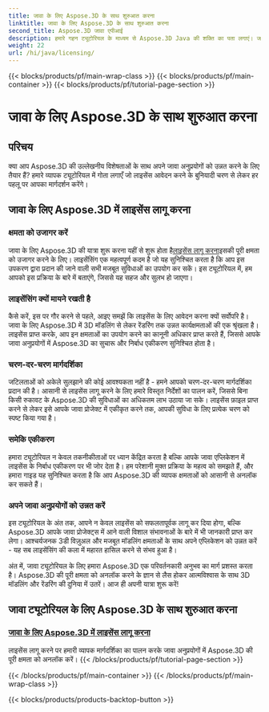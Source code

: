 ```yaml
---
title: जावा के लिए Aspose.3D के साथ शुरुआत करना
linktitle: जावा के लिए Aspose.3D के साथ शुरुआत करना
second_title: Aspose.3D जावा एपीआई
description: हमारे गहन ट्यूटोरियल के माध्यम से Aspose.3D Java की शक्ति का पता लगाएं। जानें कि इस शक्तिशाली जावा टूल की पूर्ण क्षमताओं को उजागर करने के लिए लाइसेंस कैसे लागू करें।
weight: 22
url: /hi/java/licensing/
---
```


{{< blocks/products/pf/main-wrap-class >}}
{{< blocks/products/pf/main-container >}}
{{< blocks/products/pf/tutorial-page-section >}}

# जावा के लिए Aspose.3D के साथ शुरुआत करना

## परिचय

क्या आप Aspose.3D की उल्लेखनीय विशेषताओं के साथ अपने जावा अनुप्रयोगों को उन्नत करने के लिए तैयार हैं? हमारे व्यापक ट्यूटोरियल में गोता लगाएँ जो लाइसेंस आवेदन करने के बुनियादी चरण से लेकर हर पहलू पर आपका मार्गदर्शन करेंगे।

## जावा के लिए Aspose.3D में लाइसेंस लागू करना

### क्षमता को उजागर करें

 जावा के लिए Aspose.3D की यात्रा शुरू करना यहीं से शुरू होता है[लाइसेंस लागू करना](./applying-license-in-aspose-3d/)इसकी पूरी क्षमता को उजागर करने के लिए। लाइसेंसिंग एक महत्वपूर्ण कदम है जो यह सुनिश्चित करता है कि आप इस उपकरण द्वारा प्रदान की जाने वाली सभी मजबूत सुविधाओं का उपयोग कर सकें। इस ट्यूटोरियल में, हम आपको इस प्रक्रिया के बारे में बताएंगे, जिससे यह सहज और सुलभ हो जाएगा।

### लाइसेंसिंग क्यों मायने रखती है

कैसे करें, इस पर गौर करने से पहले, आइए समझें कि लाइसेंस के लिए आवेदन करना क्यों सर्वोपरि है। जावा के लिए Aspose.3D में 3D मॉडलिंग से लेकर रेंडरिंग तक उन्नत कार्यक्षमताओं की एक श्रृंखला है। लाइसेंस प्राप्त करके, आप इन क्षमताओं का उपयोग करने का कानूनी अधिकार प्राप्त करते हैं, जिससे आपके जावा अनुप्रयोगों में Aspose.3D का सुचारू और निर्बाध एकीकरण सुनिश्चित होता है।

### चरण-दर-चरण मार्गदर्शिका

जटिलताओं को अकेले सुलझाने की कोई आवश्यकता नहीं है - हमने आपको चरण-दर-चरण मार्गदर्शिका प्रदान की है। आसानी से लाइसेंस लागू करने के लिए हमारे विस्तृत निर्देशों का पालन करें, जिससे बिना किसी रुकावट के Aspose.3D की सुविधाओं का अधिकतम लाभ उठाया जा सके। लाइसेंस फ़ाइल प्राप्त करने से लेकर इसे आपके जावा प्रोजेक्ट में एकीकृत करने तक, आपकी सुविधा के लिए प्रत्येक चरण को स्पष्ट किया गया है।

### समेकि एकीकरण

हमारा ट्यूटोरियल न केवल तकनीकीताओं पर ध्यान केंद्रित करता है बल्कि आपके जावा एप्लिकेशन में लाइसेंस के निर्बाध एकीकरण पर भी जोर देता है। हम परेशानी मुक्त प्रक्रिया के महत्व को समझते हैं, और हमारा गाइड यह सुनिश्चित करता है कि आप Aspose.3D की व्यापक क्षमताओं को आसानी से अनलॉक कर सकते हैं।

### अपने जावा अनुप्रयोगों को उन्नत करें

इस ट्यूटोरियल के अंत तक, आपने न केवल लाइसेंस को सफलतापूर्वक लागू कर दिया होगा, बल्कि Aspose.3D आपके जावा प्रोजेक्ट्स में आने वाली विशाल संभावनाओं के बारे में भी जानकारी प्राप्त कर लेगा। आश्चर्यजनक 3डी विज़ुअल और मजबूत मॉडलिंग क्षमताओं के साथ अपने एप्लिकेशन को उन्नत करें - यह सब लाइसेंसिंग की कला में महारत हासिल करने से संभव हुआ है।

अंत में, जावा ट्यूटोरियल के लिए हमारा Aspose.3D एक परिवर्तनकारी अनुभव का मार्ग प्रशस्त करता है। Aspose.3D की पूरी क्षमता को अनलॉक करने के ज्ञान से लैस होकर आत्मविश्वास के साथ 3D मॉडलिंग और रेंडरिंग की दुनिया में उतरें। आज ही अपनी यात्रा शुरू करें!
## जावा ट्यूटोरियल के लिए Aspose.3D के साथ शुरुआत करना
### [जावा के लिए Aspose.3D में लाइसेंस लागू करना](./applying-license-in-aspose-3d/)
लाइसेंस लागू करने पर हमारी व्यापक मार्गदर्शिका का पालन करके जावा अनुप्रयोगों में Aspose.3D की पूरी क्षमता को अनलॉक करें।
{{< /blocks/products/pf/tutorial-page-section >}}

{{< /blocks/products/pf/main-container >}}
{{< /blocks/products/pf/main-wrap-class >}}

{{< blocks/products/products-backtop-button >}}
